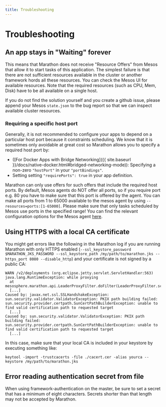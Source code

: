 ```yaml
---
title: Troubleshooting
---
```


# Troubleshooting

## An app stays in "Waiting" forever
 
This means that Marathon does not receive "Resource Offers" from Mesos that allow it to start tasks of
this application. The simplest failure is that there are not sufficient resources available in the cluster or another
framework hords all these resources. You can check the Mesos UI for available resources. Note that the required resources
(such as CPU, Mem, Disk) have to be all available on a single host.

If you do not find the solution yourself and you create a github issue, please append your Mesos `state.json` to
the bug report so that we can inspect available cluster resources.

### Requiring a specific host port

Generally, it is not recommended to configure your apps to depend on a particular host port because it constraints
scheduling. We know that it is sometimes only avoidable at great cost so Marathon allows you to specify a required
host port by:

* ([For Docker Apps with Bridge Networking]({{ site.baseurl }}/docs/native-docker.html#bridged-networking-mode)): 
  Specifying a non-zero `"hostPort"` in your `"portBindings"`.
* Setting setting `"requirePorts": true` in your app definition.

Marathon can only
use offers for such offers that include the required host ports. By default, 
Mesos agents do NOT offer all ports, so if you require
port e.g. 80 you have to make sure that this port is offered by the agent. You can make all ports from 1 to 65000
available to the mesos agent by using `--resources=ports:[1-65000]`. Please make sure that only tasks scheduled
by Mesos use ports in the specified range! You can find the relevant configuration options for the Mesos agent 
[here](http://mesos.apache.org/documentation/attributes-resources/). 

## Using HTTPS with a local CA certificate

You might get errors like the following in the Marathon log if you are running Marathon with only HTTPS enabled 
(`--ssl_keystore_password $MARATHON_JKS_PASSWORD --ssl_keystore_path /my/path/to/marathon.jks --https_port 8080 --disable_http`)
and your certificate is not signed by a public CA:
 
```
WARN /v2/deployments (org.eclipse.jetty.servlet.ServletHandler:563)
java.lang.RuntimeException: while proxying
  at mesosphere.marathon.api.LeaderProxyFilter.doFilter(LeaderProxyFilter.scala:147)
  [...]
Caused by: javax.net.ssl.SSLHandshakeException: sun.security.validator.ValidatorException: PKIX path building failed: sun.security.provider.certpath.SunCertPathBuilderException: unable to find valid certification path to requested target
  [...]
Caused by: sun.security.validator.ValidatorException: PKIX path building failed: sun.security.provider.certpath.SunCertPathBuilderException: unable to find valid certification path to requested target
  [...]
```

In this case, make sure that your local CA is included in your keystore by executing something like:

```
keytool -import -trustcacerts -file ./cacert.cer -alias yourca --keystore /my/path/to/marathon.jks
```

## Error reading authentication secret from file

When using framework-authentication on the master, be sure to set a secret that has a minimum of eight characters. Secrets shorter than that length may not be accepted by Marathon.

